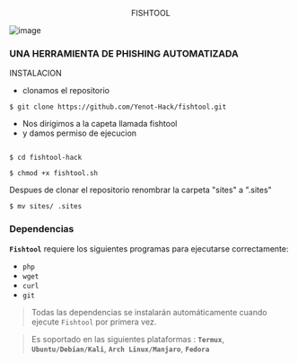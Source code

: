 <!-- Fishtool -->

<p align="center">
 FISHTOOL
</p>


![image](https://user-images.githubusercontent.com/80509534/110908517-8a4e5880-82d4-11eb-8453-1c8b4fc77d67.png)


### UNA HERRAMIENTA DE PHISHING AUTOMATIZADA


INSTALACION 


- clonamos el repositorio
```
$ git clone https://github.com/Yenot-Hack/fishtool.git
```
- Nos dirigimos a la capeta llamada fishtool
- y damos permiso de ejecucion
```

$ cd fishtool-hack

$ chmod +x fishtool.sh
```
Despues de clonar el repositorio renombrar la carpeta "sites" a ".sites"
```
$ mv sites/ .sites
```

### Dependencias

**`Fishtool`** requiere los siguientes programas para ejecutarse correctamente: 
- `php`
- `wget`
- `curl`
- `git`

> Todas las dependencias se instalarán automáticamente cuando ejecute `Fishtool` por primera vez. 

> Es soportado en las siguientes plataformas : **`Termux`**, **`Ubuntu/Debian/Kali`**, **`Arch Linux/Manjaro`**, **`Fedora`**

